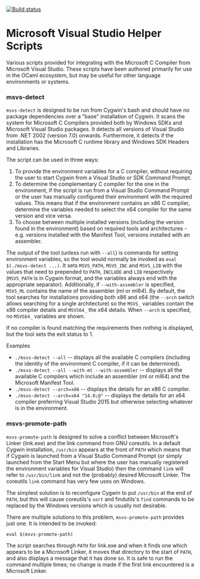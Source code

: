 [![Build status](https://ci.appveyor.com/api/projects/status/xkv71sbva7v9w6ts/branch/master?svg=true)](https://ci.appveyor.com/project/dra27/msvs-tools-9m37n/branch/master)

# Microsoft Visual Studio Helper Scripts

Various scripts provided for integrating with the Microsoft C Compiler from Microsoft Visual Studio.
These scripts have been authored primarily for use in the OCaml ecosystem, but may be useful for
other language environments or systems.

### msvs-detect

`msvs-detect` is designed to be run from Cygwin's bash and should have no package dependencies over
a "base" installation of Cygwin. It scans the system for Microsoft C Compilers provided both by
Windows SDKs and Microsoft Visual Studio packages. It detects all versions of Visual Studio from
.NET 2002 (version 7.0) onwards. Furthermore, it detects if the installation has the Microsoft C
runtime library and Windows SDK Headers and Libraries.

The script can be used in three ways:

 1. To provide the environment variables for a C compiler, without requiring the user to start
    Cygwin from a Visual Studio or SDK Command Prompt.
 2. To determine the complementary C compiler for the one in the environment, if the script is run
    from a Visual Studio Command Prompt or the user has manually configured their environment with
    the required values. This means that if the environment contains an x86 C compiler, determine
    the variables needed to select the x64 compiler for the same version and vice versa. 
 3. To choose between multiple installed versions (including the version found in the environment)
    based on required tools and architectures - e.g. versions installed with the Manifest Tool,
    versions installed with an assembler.

The output of the tool (unless run with `--all`) is commands for setting environment variables, so
the tool would normally be invoked as `eval $(./msvs-detect ...)`. It sets `MSVS_PATH`, `MSVS_INC`
and `MSVS_LIB` with the values that need to prepended to `PATH`, `INCLUDE` and `LIB` respectively
(`MSVS_PATH` is in Cygwin format, and the variables always end with the appropriate separator).
Additionally, if `--with-assembler` is specified, `MSVS_ML` contains the name of the assembler (ml
or ml64). By default, the tool searches for installations providing both x86 and x64 (the `--arch`
switch allows searching for a single architecture) so the `MSVS_` variables contain the x86 compiler
details and `MSVS64_` the x64 details. When `--arch` is specified, no `MSVS64_` variables are
shown.

If no compiler is found matching the requirements then nothing is displayed, but the tool sets the
exit status to 1.

Examples

 - `./msvs-detect --all` -- displays all the available C compilers (including the identity of the
   environment C compiler, if it can be determined).
 - `./msvs-detect --all --with-mt --with-assembler` -- displays all the available C compilers which
   include an assembler (ml or ml64) and the Microsoft Manifest Tool.
 - `./msvs-detect --arch=x86` -- displays the details for an x86 C compiler.
 - `./msvs-detect --arch=x64 "14.0;@"` -- displays the details for an x64 compiler preferring
   Visual Studio 2015 but otherwise selecting whatever is in the environment.

### msvs-promote-path

`msvs-promote-path` is designed to solve a conflict between Microsoft's Linker (link.exe) and the
link command from GNU coreutils. In a default Cygwin installation, `/usr/bin` appears at the front
of `PATH` which means that if Cygwin is launched from a Visual Studio Command Prompt (or simply
launched from the Start Menu but where the user has manually registered the environment variables
for Visual Studio) then the command `link` will refer to `/usr/bin/link` and not the (probably)
desired Microsoft Linker. The coreutils `link` command has very few uses on Windows.

The simplest solution is to reconfigure Cygwin to put `/usr/bin` at the end of `PATH`, but this will
cause coreutils's `sort` and findutils's `find` commands to be replaced by the Windows versions
which is usually not desirable.

There are multiple solutions to this problem, `msvs-promote-path` provides just one. It is intended
to be invoked:

```
eval $(msvs-promote-path)
```

The script searches through `PATH` for link.exe and when it finds one which appears to be a
Microsoft Linker, it moves that directory to the start of `PATH`, and also displays a message that
it has done so. It is safe to run the command multiple times; no change is made if the first link
encountered is a Microsoft Linker.
